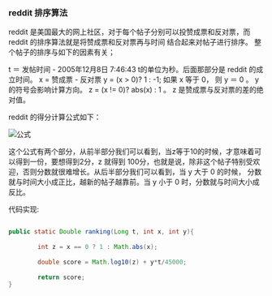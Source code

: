 ### reddit 排序算法

reddit 是美国最大的网上社区，对于每个帖子分别可以投赞成票和反对票，而 reddit 的排序算法就是将赞成票和反对票再与时间
结合起来对帖子进行排序。
整个帖子的排序与如下的因素有关；

t ＝ 发帖时间 - 2005年12月8日 7:46:43 t的单位为秒。后面那部分是 reddit 的成立时间。
x = 赞成票  - 反对票
y = (x > 0)? 1 : -1; 如果 x 等于 0， 则 y ＝ 0 。 y 的符号会影响计算方向。
z = (x != 0)? abs(x) : 1 。 z 是赞成票与反对票的差的绝对值。

reddit 的得分计算公式如下：


![公式](http://chart.googleapis.com/chart?cht=tx&chl=\Large%20x=\log_{10}(z)+\frac{yt}{45000})


这个公式有两个部分，从前半部分我们可以看到，当z等于10的时候，才意味着可以得到一份，要想得到2分，z 就得到
100分，也就是说，除非这个帖子特别受欢迎，否则分数就很难增长。从后半部分我们可以看到，当 y 大于 0 的时候，
分数就与时间大小成正比，越新的帖子越靠前。当 y 小于 0 时，分数就与时间大小成反比。


代码实现:

```java

public static Double ranking(Long t, int x, int y){
        
        int z = x == 0 ? 1 : Math.abs(x);
        
        double score = Math.log10(z) + y*t/45000;
        
        return score;
}
```
